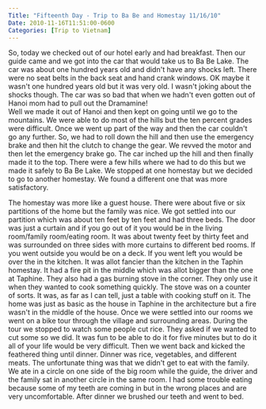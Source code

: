 ```yaml
---
Title: "Fifteenth Day - Trip to Ba Be and Homestay 11/16/10"
Date: 2010-11-16T11:51:00-0600
Categories: [Trip to Vietnam]
---
```


So, today we checked out of our hotel early and had breakfast. Then our
guide came and we got into the car that would take us to Ba Be Lake. The
car was about one hundred years old and didn't have any shocks left.
There were no seat belts in the back seat and hand crank windows. OK
maybe it wasn't one hundred years old but it was very old. I wasn't
joking about the shocks though. The car was so bad that when we hadn't
even gotten out of Hanoi mom had to pull out the Dramamine!  
Well we made it out of Hanoi and then kept on going until we go to the
mountains. We were able to do most of the hills but the ten percent
grades were difficult. Once we went up part of the way and then the car
couldn't go any further. So, we had to roll down the hill and then use
the emergency brake and then hit the clutch to change the gear. We
revved the motor and then let the emergency brake go. The car inched up
the hill and then finally made it to the top. There were a few hills
where we had to do this but we made it safely to Ba Be Lake. We stopped
at one homestay but we decided to go to another homestay. We found a
different one that was more satisfactory.  

The homestay was more like a guest house. There were about five or six
partitions of the home but the family was nice. We got settled into our
partition which was about ten feet by ten feet and had three beds. The
door was just a curtain and if you go out of it you would be in the
living room/family room/eating room. It was about twenty feet by thirty
feet and was surrounded on three sides with more curtains to different
bed rooms. If you went outside you would be on a deck. If you went left
you would be over the in the kitchen. It was allot fancier than the
kitchen in the Taphin homestay. It had a fire pit in the middle which
was allot bigger than the one at Taphine. They also had a gas burning
stove in the corner. They only use it when they wanted to cook something
quickly. The stove was on a counter of sorts. It was, as far as I can
tell, just a table with cooking stuff on it. The home was just as basic
as the house in Taphine in the architecture but a fire wasn't in the
middle of the house. Once we were settled into our rooms we went on a
bike tour through the village and surrounding areas. During the tour we
stopped to watch some people cut rice. They asked if we wanted to cut
some so we did. It was fun to be able to do it for five minutes but to
do it all of your life would be very difficult. Then we went back and
kicked the feathered thing until dinner. Dinner was rice, vegetables,
and different meats. The unfortunate thing was that we didn't get to eat
with the family. We ate in a circle on one side of the big room while
the guide, the driver and the family sat in another circle in the same
room. I had some trouble eating because some of my teeth are coming in
but in the wrong places and are very uncomfortable. After dinner we
brushed our teeth and went to bed.
